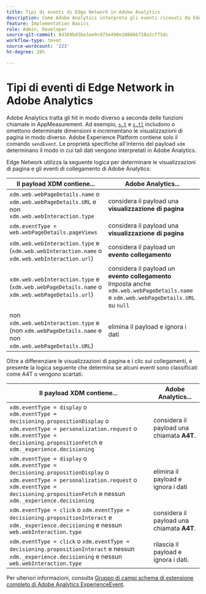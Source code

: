 ```yaml
---
title: Tipi di eventi di Edge Network in Adobe Analytics
description: Come Adobe Analytics interpreta gli eventi ricevuti da Edge Network.
feature: Implementation Basics
role: Admin, Developer
source-git-commit: 8d369bd3be3ae9c075e490e108666728a2cff5dc
workflow-type: tm+mt
source-wordcount: '223'
ht-degree: 28%

---
```


# Tipi di eventi di Edge Network in Adobe Analytics

Adobe Analytics tratta gli hit in modo diverso a seconda delle funzioni chiamate in AppMeasurement. Ad esempio, [`s.t`](/help/implement/vars/functions/t-method.md) e [`s.tl`](/help/implement/vars/functions/tl-method.md) includono o omettono determinate dimensioni e incrementano le visualizzazioni di pagina in modo diverso. Adobe Experience Platform contiene solo il comando `sendEvent`. Le proprietà specifiche all&#39;interno del payload `xdm` determinano il modo in cui tali dati vengono interpretati in Adobe Analytics.

Edge Network utilizza la seguente logica per determinare le visualizzazioni di pagina e gli eventi di collegamento di Adobe Analytics:

| Il payload XDM contiene... | Adobe Analytics... |
|---|---|
| `xdm.web.webPageDetails.name` o `xdm.web.webPageDetails.URL` e non `xdm.web.webInteraction.type` | considera il payload una **visualizzazione di pagina** |
| `xdm.eventType = web.webPageDetails.pageViews` | considera il payload una **visualizzazione di pagina** |
| `xdm.web.webInteraction.type` e (`xdm.web.webInteraction.name` o `xdm.web.webInteraction.url`) | considera il payload un **evento collegamento** |
| `xdm.web.webInteraction.type` e (`xdm.web.webPageDetails.name` o `xdm.web.webPageDetails.url`) | considera il payload un **evento collegamento** <br/>Imposta anche `xdm.web.webPageDetails.name` e `xdm.web.webPageDetails.URL` su `null` |
| non `xdm.web.webInteraction.type` e (non `xdm.webPageDetails.name` e non `xdm.web.webPageDetails.URL`) | elimina il payload e ignora i dati |

Oltre a differenziare le visualizzazioni di pagina e i clic sui collegamenti, è presente la logica seguente che determina se alcuni eventi sono classificati come A4T o vengono scartati.

| Il payload XDM contiene... | Adobe Analytics... |
| --- | --- |
| `xdm.eventType = display` o <br/>`xdm.eventType = decisioning.propositionDisplay` o <br/>`xdm.eventType = personalization.request` o <br/>`xdm.eventType = decisioning.propositionFetch` e `xdm._experience.decisioning` | considera il payload una chiamata **A4T**. |
| `xdm.eventType = display` o <br/>`xdm.eventType = decisioning.propositionDisplay` o <br/>`xdm.eventType = personalization.request` o <br/>`xdm.eventType = decisioning.propositionFetch` e nessun `xdm._experience.decisioning` | elimina il payload e ignora i dati |
| `xdm.eventType = click` o `xdm.eventType = decisioning.propositionInteract` e `xdm._experience.decisioning` e nessun `web.webInteraction.type` | considera il payload una chiamata **A4T**. |
| `xdm.eventType = click` o `xdm.eventType = decisioning.propositionInteract` e nessun `xdm._experience.decisioning` e nessun `web.webInteraction.type` | rilascia il payload e ignora i dati. |

Per ulteriori informazioni, consulta [Gruppo di campi schema di estensione completo di Adobe Analytics ExperienceEvent](https://experienceleague.adobe.com/en/docs/experience-platform/xdm/field-groups/event/analytics-full-extension).

